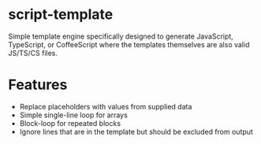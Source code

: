 script-template
===============

Simple template engine specifically designed to generate JavaScript, TypeScript, or CoffeeScript where the templates themselves are also valid JS/TS/CS files.

Features
===

* Replace placeholders with values from supplied data
* Simple single-line loop for arrays
* Block-loop for repeated blocks
* Ignore lines that are in the template but should be excluded from output





